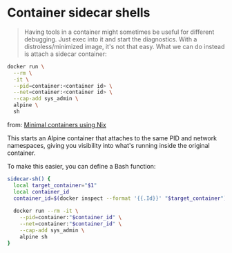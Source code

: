 # Container sidecar shells

> Having tools in a container might sometimes be useful for different debugging. Just exec into it and start the diagnostics. With a distroless/minimized image, it's not that easy. What we can do instead is attach a sidecar container:
> 
```sh
docker run \
  --rm \
  -it \
  --pid=container:<container id> \
  --net=container:<container id> \
  --cap-add sys_admin \
  alpine \
  sh
```


from:  [Minimal containers using Nix](https://tmp.bearblog.dev/minimal-containers-using-nix/)



This starts an Alpine container that attaches to the same PID and network namespaces, giving you visibility into what's running inside the original container.


To make this easier, you can define a Bash function:

```bash
sidecar-sh() {
  local target_container="$1"
  local container_id
  container_id=$(docker inspect --format '{{.Id}}' "$target_container")
  
  docker run --rm -it \
    --pid=container:"$container_id" \
    --net=container:"$container_id" \
    --cap-add sys_admin \
    alpine sh
}

```
